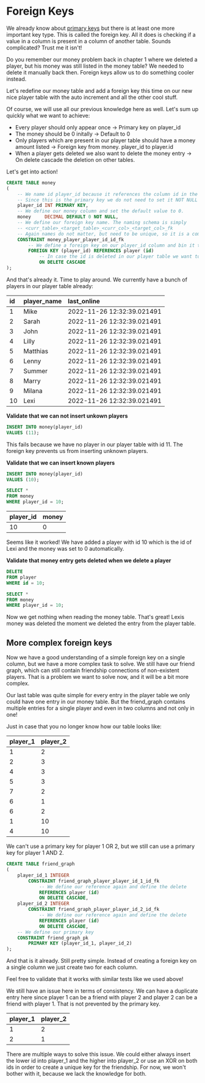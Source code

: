 # Foreign Keys

We already know about [primary keys](primary_keys.md) but there is at least one more important key type. This is
called the foreign key. All it does is checking if a value in a column is present in a column of another table.
Sounds complicated? Trust me it isn't!

Do you remember our money problem back in chapter 1 where we deleted a player, but his money was still listed in the
money table? We needed to delete it manually back then. Foreign keys allow us to do something cooler instead.

Let's redefine our money table and add a foreign key this time on our new nice player table with the auto increment
and all the other cool stuff.

Of course, we will use all our previous knowledge here as well. Let's sum up quickly what we want to achieve:

- Every player should only appear once -> Primary key on player_id
- The money should be 0 initally -> Default to 0
- Only players which are present in our player table should have a money amount listed -> Foreign key from money.
  player_id to player.id
- When a player gets deleted we also want to delete the money entry -> On delete cascade the deletion on other tables.

Let's get into action!

```sql
CREATE TABLE money
(
    -- We name id player_id because it references the column id in the player table.
    -- Since this is the primary key we do not need to set it NOT NULL
    player_id INT PRIMARY KEY,
    -- We define our money column and set the default value to 0.
    money     DECIMAL DEFAULT 0 NOT NULL,
    -- We define our foreign key name. The naming schema is simply 
    -- <curr_table>_<target_table>_<curr_col>_<target_col>_fk
    -- Again names do not matter, but need to be unique, so it is a common practice to name them like this.
    CONSTRAINT money_player_player_id_id_fk
        -- We define a foreign key on our player_id column and bin it to the id column of the player table.
        FOREIGN KEY (player_id) REFERENCES player (id)
            -- In case the id is deleted in our player table we want to delete
            ON DELETE CASCADE
);
```

And that's already it. Time to play around. We currently have a bunch of players in our player table already:

| id  | player\_name | last\_online               |
|:----|:-------------|:---------------------------|
| 1   | Mike         | 2022-11-26 12:32:39.021491 |
| 2   | Sarah        | 2022-11-26 12:32:39.021491 |
| 3   | John         | 2022-11-26 12:32:39.021491 |
| 4   | Lilly        | 2022-11-26 12:32:39.021491 |
| 5   | Matthias     | 2022-11-26 12:32:39.021491 |
| 6   | Lenny        | 2022-11-26 12:32:39.021491 |
| 7   | Summer       | 2022-11-26 12:32:39.021491 |
| 8   | Marry        | 2022-11-26 12:32:39.021491 |
| 9   | Milana       | 2022-11-26 12:32:39.021491 |
| 10  | Lexi         | 2022-11-26 12:32:39.021491 |

**Validate that we can not insert unkown players**

```sql
INSERT INTO money(player_id)
VALUES (11);
```

This fails because we have no player in our player table with id 11. The foreign key prevents us from inserting
unknown players.

**Validate that we can insert known players**

```sql
INSERT INTO money(player_id)
VALUES (10);

SELECT *
FROM money
WHERE player_id = 10;
```

| player\_id | money |
|:-----------|:------|
| 10         | 0     |

Seems like it worked! We have added a player with id 10 which is the id of Lexi and the money was set to 0
automatically.

**Validate that money entry gets deleted when we delete a player**

```sql
DELETE
FROM player
WHERE id = 10;

SELECT *
FROM money
WHERE player_id = 10;
```

Now we get nothing when reading the money table. That's great! Lexis money was deleted the moment we deleted the
entry from the player table.

## More complex foreign keys

Now we have a good understanding of a simple foreign key on a single column, but we have a more complex task to
solve. We still have our friend graph, which can still contain friendship connections of non-existent players. That
is a problem we want to solve now, and it will be a bit more complex.

Our last table was quite simple for every entry in the player table we only could have one entry in our money table.
But the friend_graph contains multiple entries for a single player and even in two columns and not only in one!

Just in case that you no longer know how our table looks like:

| player\_1 | player\_2 |
|:----------|:----------|
| 1         | 2         |
| 2         | 3         |
| 4         | 3         |
| 5         | 3         |
| 7         | 2         |
| 6         | 1         |
| 6         | 2         |
| 1         | 10        |
| 4         | 10        |

We can't use a primary key for player 1 OR 2, but we still can use a primary key for player 1 AND 2.

```sql
CREATE TABLE friend_graph
(
    player_id_1 INTEGER
        CONSTRAINT friend_graph_player_player_id_1_id_fk
            -- We define our reference again and define the delete
            REFERENCES player (id)
            ON DELETE CASCADE,
    player_id_2 INTEGER
        CONSTRAINT friend_graph_player_player_id_2_id_fk
            -- We define our reference again and define the delete
            REFERENCES player (id)
            ON DELETE CASCADE,
    -- We define our primary key
    CONSTRAINT friend_graph_pk
        PRIMARY KEY (player_id_1, player_id_2)
);
```

And that is it already. Still pretty simple. Instead of creating a foreign key on a single column we just create two
for each column.

Feel free to validate that it works with similar tests like we used above!

We still have an issue here in terms of consistency. We can have a duplicate entry here since player 1 can be
a friend with player 2 and player 2 can be a friend with player 1. That is not prevented by the primary key.

| player\_1 | player\_2 |
|:----------|:----------|
| 1         | 2         |
| 2         | 1         |

There are multiple ways to solve this issue. We could either always insert the lower id into player_1 and the higher
into player_2 or use an XOR on both ids in order to create a unique key for the friendship. For now, we won't bother
with it, because we lack the knowledge for both.
